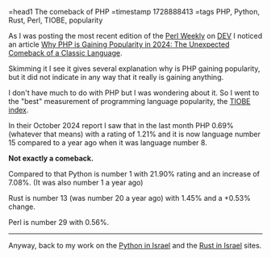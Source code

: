 =head1 The comeback of PHP
=timestamp 1728888413
=tags PHP, Python, Rust, Perl, TIOBE, popularity

As I was posting the most recent edition of the [Perl Weekly](https://perlweekly.com/) on [DEV](https://dev.to/) I noticed an article
[Why PHP is Gaining Popularity in 2024: The Unexpected Comeback of a Classic Language](https://dev.to/jenueldev/why-php-is-gaining-popularity-in-2024-the-unexpected-comeback-of-a-classic-language-1pa).

Skimming it I see it gives several explanation why is PHP gaining popularity, but it did not indicate in any way that it really is gaining anything.

I don't have much to do with PHP but I was wondering about it. So I went to the "best" measurement of programming language popularity, the [TIOBE index](https://www.tiobe.com/tiobe-index/).


In their October 2024 report I saw that in the last month PHP 0.69% (whatever that means) with a rating of 1.21% and it is now language number 15 compared to a year ago when it was language number 8.

**Not exactly a comeback.**


Compared to that Python is number 1 with 21.90% rating and an increase of 7.08%. (It was also number 1 a year ago)

Rust is number 13 (was number 20 a year ago) with 1.45%  and a +0.53% change.

Perl is number 29 with 0.56%.

---

Anyway, back to my work on the [Python in Israel](https://python.org.il/) and the [Rust in Israel](https://rust.org.il/) sites.
